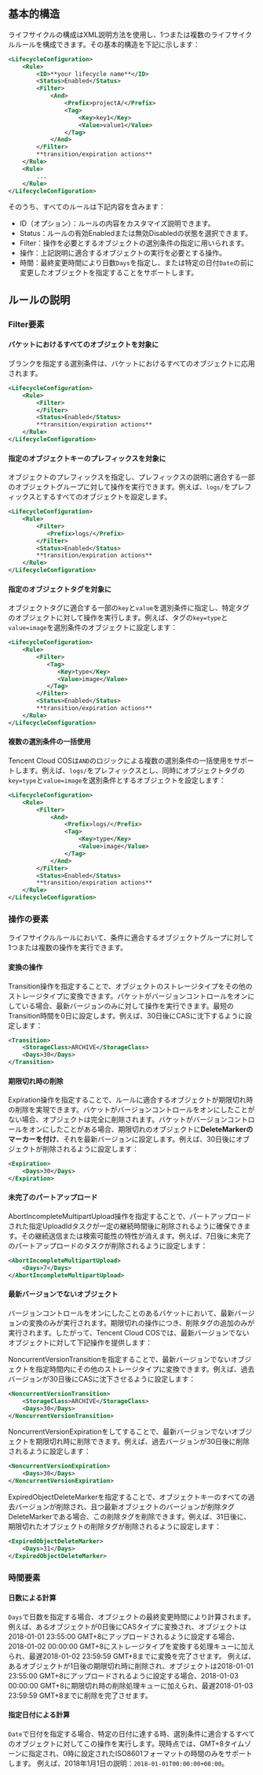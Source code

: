 ## 基本的構造

ライフサイクルの構成はXML説明方法を使用し、1つまたは複数のライフサイクルルールを構成できます。その基本的構造を下記に示します：

```xml
<LifecycleConfiguration>
	<Rule>
		<ID>**your lifecycle name**</ID>
        <Status>Enabled</Status>
        <Filter>
            <And>
            	<Prefix>projectA/</Prefix>
                <Tag>
                	<Key>key1</Key>
                    <Value>value1</Value>
                </Tag>
            </And>
        </Filter>
        **transition/expiration actions**
	</Rule>
	<Rule>
		...
	</Rule>
</LifecycleConfiguration>
```

そのうち、すべてのルールは下記内容を含みます：

- ID（オプション）：ルールの内容をカスタマイズ説明できます。
- Status：ルールの有効Enabledまたは無効Disabledの状態を選択できます。
- Filter：操作を必要とするオブジェクトの選別条件の指定に用いられます。
- 操作：上記説明に適合するオブジェクトの実行を必要とする操作。
- 時間：最終変更時間により日数`Days`を指定し、または特定の日付`Date`の前に変更したオブジェクトを指定することをサポートします。

## ルールの説明

### Filter要素

#### バケットにおけるすべてのオブジェクトを対象に

ブランクを指定する選別条件は、バケットにおけるすべてのオブジェクトに応用されます。

```xml
<LifecycleConfiguration>
    <Rule>
        <Filter>
        </Filter>
        <Status>Enabled</Status>
        **transition/expiration actions**
    </Rule>
</LifecycleConfiguration>
```

#### 指定のオブジェクトキーのプレフィックスを対象に

オブジェクトのプレフィックスを指定し、プレフィックスの説明に適合する一部のオブジェクトグループに対して操作を実行できます。例えば、`logs/`をプレフィックスとするすべてのオブジェクトを設定します。

```xml
<LifecycleConfiguration>
    <Rule>
        <Filter>
           <Prefix>logs/</Prefix>
        </Filter>
        <Status>Enabled</Status>
        **transition/expiration actions**
    </Rule>
</LifecycleConfiguration>
```

#### 指定のオブジェクトタグを対象に

オブジェクトタグに適合する一部の`key`と`value`を選別条件に指定し、特定タグのオブジェクトに対して操作を実行します。例えば、タグの`key=type`と`value=image`を選別条件のオブジェクトに設定します：

```xml
<LifecycleConfiguration>
    <Rule>
        <Filter>
           <Tag>
              <Key>type</Key>
              <Value>image</Value>
           </Tag>
        </Filter>
        <Status>Enabled</Status>
        **transition/expiration actions**
    </Rule>
</LifecycleConfiguration>
```

#### 複数の選別条件の一括使用

Tencent Cloud COSは`AND`のロジックによる複数の選別条件の一括使用をサポートします。例えば、`logs/`をプレフィックスとし、同時にオブジェクトタグの`key=type`と`value=image`を選別条件とするオブジェクトを設定します：

```xml
<LifecycleConfiguration>
    <Rule>
        <Filter>
            <And>
            	<Prefix>logs/</Prefix>
                <Tag>
              		<Key>type</Key>
              		<Value>image</Value>
           		</Tag>
            </And>
        </Filter>
        <Status>Enabled</Status>
        **transition/expiration actions**
    </Rule>
</LifecycleConfiguration>
```

### 操作の要素

ライフサイクルルールにおいて、条件に適合するオブジェクトグループに対して1つまたは複数の操作を実行できます。

#### 変換の操作

Transition操作を指定することで、オブジェクトのストレージタイプをその他のストレージタイプに変換できます。バケットがバージョンコントロールをオンにしている場合、最新バージョンのみに対して操作を実行できます。最短のTransition時間を0日に設定します。例えば、30日後にCASに沈下するように設定します：

```xml
<Transition>
	<StorageClass>ARCHIVE</StorageClass>
    <Days>30</Days>
</Transition>
```

#### 期限切れ時の削除

Expiration操作を指定することで、ルールに適合するオブジェクトが期限切れ時の削除を実現できます。バケットがバージョンコントロールをオンにしたことがない場合、オブジェクトは完全に削除されます。バケットがバージョンコントロールをオンにしたことがある場合、期限切れのオブジェクトに**DeleteMarkerのマーカーを付け**、それを最新バージョンに設定します。例えば、30日後にオブジェクトが削除されるように設定します：

```xml
<Expiration>
	<Days>30</Days>
</Expiration>
```

#### 未完了のパートアップロード

AbortIncompleteMultipartUpload操作を指定することで、パートアップロードされた指定UploadIdタスクが一定の継続時間後に削除されるように確保できます。その継続送信または検索可能性の特性が消えます。例えば、7日後に未完了のパートアップロードのタスクが削除されるように設定します：

```xml
<AbortIncompleteMultipartUpload>
	<Days>7</Days>
</AbortIncompleteMultipartUpload>
```

#### 最新バージョンでないオブジェクト

バージョンコントロールをオンにしたことのあるバケットにおいて、最新バージョンの変換のみが実行されます。期限切れの操作につき、削除タグの追加のみが実行されます。したがって、Tencent Cloud COSでは、最新バージョンでないオブジェクトに対して下記操作を提供します：

NoncurrentVersionTransitionを指定することで、最新バージョンでないオブジェクトを指定時間内にその他のストレージタイプに変換できます。例えば、過去バージョンが30日後にCASに沈下させるように設定します：

```xml
<NoncurrentVersionTransition>
	<StorageClass>ARCHIVE</StorageClass>
    <Days>30</Days>
</NoncurrentVersionTransition>
```

NoncurrentVersionExpirationをしてすることで、最新バージョンでないオブジェクトを期限切れ時に削除できます。例えば、過去バージョンが30日後に削除されるように設定します：

```xml
<NoncurrentVersionExpiration>
	<Days>30</Days>
</NoncurrentVersionExpiration>
```

ExpiredObjectDeleteMarkerを指定することで、オブジェクトキーのすべての過去バージョンが削除され、且つ最新オブジェクトのバージョンが削除タグDeleteMarkerである場合、この削除タグを削除できます。例えば、31日後に、期限切れたオブジェクトの削除タグが削除されるように設定します：

```xml
<ExpiredObjectDeleteMarker>
	<Days>31</Days>
</ExpiredObjectDeleteMarker>
```

### 時間要素

#### 日数による計算

`Days`で日数を指定する場合、オブジェクトの最終変更時間により計算されます。
例えば、あるオブジェクトが0日後にCASタイプに変換され、オブジェクトは2018-01-01 23:55:00 GMT+8にアップロードされるように設定する場合、2018-01-02 00:00:00 GMT+8にストレージタイプを変換する処理キューに加えられ、最遅2018-01-02 23:59:59 GMT+8までに変換を完了させます。
例えば、あるオブジェクトが1日後の期限切れ時に削除され、オブジェクトは2018-01-01 23:55:00 GMT+8にアップロードされるように設定する場合、2018-01-03 00:00:00 GMT+8に期限切れ時の削除処理キューに加えられ、最遅2018-01-03 23:59:59 GMT+8までに削除を完了させます。

#### 指定日付による計算

`Date`で日付を指定する場合、特定の日付に達する時、選別条件に適合するすべてのオブジェクトに対してこの操作を実行します。現時点では、GMT+8タイムゾーンに指定され、0時に設定されたISO8601フォーマットの時間のみをサポートします。
例えば、2018年1月1日の説明：`2018-01-01T00:00:00+08:00`。
